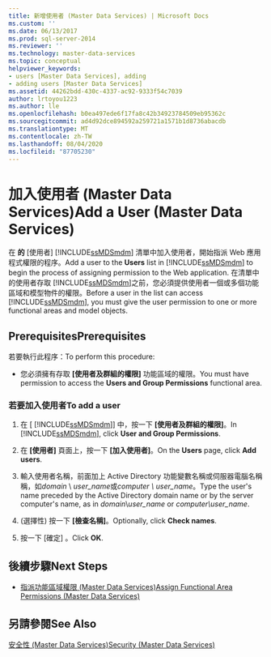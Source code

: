 ```yaml
---
title: 新增使用者 (Master Data Services) | Microsoft Docs
ms.custom: ''
ms.date: 06/13/2017
ms.prod: sql-server-2014
ms.reviewer: ''
ms.technology: master-data-services
ms.topic: conceptual
helpviewer_keywords:
- users [Master Data Services], adding
- adding users [Master Data Services]
ms.assetid: 44262bdd-430c-4337-ac92-9333f54c7039
author: lrtoyou1223
ms.author: lle
ms.openlocfilehash: b0ea497ede6f17fa8c42b34923784509eb95362c
ms.sourcegitcommit: ad4d92dce894592a259721a1571b1d8736abacdb
ms.translationtype: MT
ms.contentlocale: zh-TW
ms.lasthandoff: 08/04/2020
ms.locfileid: "87705230"
---
```

# <a name="add-a-user-master-data-services"></a><span data-ttu-id="43dcc-102">加入使用者 (Master Data Services)</span><span class="sxs-lookup"><span data-stu-id="43dcc-102">Add a User (Master Data Services)</span></span>
  <span data-ttu-id="43dcc-103">在 **的** [使用者] [!INCLUDE[ssMDSmdm](../includes/ssmdsmdm-md.md)] 清單中加入使用者，開始指派 Web 應用程式權限的程序。</span><span class="sxs-lookup"><span data-stu-id="43dcc-103">Add a user to the **Users** list in [!INCLUDE[ssMDSmdm](../includes/ssmdsmdm-md.md)] to begin the process of assigning permission to the Web application.</span></span> <span data-ttu-id="43dcc-104">在清單中的使用者存取 [!INCLUDE[ssMDSmdm](../includes/ssmdsmdm-md.md)]之前，您必須提供使用者一個或多個功能區域和模型物件的權限。</span><span class="sxs-lookup"><span data-stu-id="43dcc-104">Before a user in the list can access [!INCLUDE[ssMDSmdm](../includes/ssmdsmdm-md.md)], you must give the user permission to one or more functional areas and model objects.</span></span>  
  
## <a name="prerequisites"></a><span data-ttu-id="43dcc-105">Prerequisites</span><span class="sxs-lookup"><span data-stu-id="43dcc-105">Prerequisites</span></span>  
 <span data-ttu-id="43dcc-106">若要執行此程序：</span><span class="sxs-lookup"><span data-stu-id="43dcc-106">To perform this procedure:</span></span>  
  
-   <span data-ttu-id="43dcc-107">您必須擁有存取 **[使用者及群組的權限]** 功能區域的權限。</span><span class="sxs-lookup"><span data-stu-id="43dcc-107">You must have permission to access the **Users and Group Permissions** functional area.</span></span>  
  
### <a name="to-add-a-user"></a><span data-ttu-id="43dcc-108">若要加入使用者</span><span class="sxs-lookup"><span data-stu-id="43dcc-108">To add a user</span></span>  
  
1.  <span data-ttu-id="43dcc-109">在 [ [!INCLUDE[ssMDSmdm](../includes/ssmdsmdm-md.md)]] 中，按一下 **[使用者及群組的權限]**。</span><span class="sxs-lookup"><span data-stu-id="43dcc-109">In [!INCLUDE[ssMDSmdm](../includes/ssmdsmdm-md.md)], click **User and Group Permissions**.</span></span>  
  
2.  <span data-ttu-id="43dcc-110">在 **[使用者]** 頁面上，按一下 **[加入使用者]**。</span><span class="sxs-lookup"><span data-stu-id="43dcc-110">On the **Users** page, click **Add users**.</span></span>  
  
3.  <span data-ttu-id="43dcc-111">輸入使用者名稱，前面加上 Active Directory 功能變數名稱或伺服器電腦名稱稱，如*domain* \\ *user_name*或*computer \ user_name*。</span><span class="sxs-lookup"><span data-stu-id="43dcc-111">Type the user's name preceded by the Active Directory domain name or by the server computer's name, as in *domain*\\*user_name* or *computer\user_name*.</span></span>  
  
4.  <span data-ttu-id="43dcc-112">(選擇性) 按一下 **[檢查名稱]**。</span><span class="sxs-lookup"><span data-stu-id="43dcc-112">Optionally, click **Check names**.</span></span>  
  
5.  <span data-ttu-id="43dcc-113">按一下 [確定]  。</span><span class="sxs-lookup"><span data-stu-id="43dcc-113">Click **OK**.</span></span>  
  
## <a name="next-steps"></a><span data-ttu-id="43dcc-114">後續步驟</span><span class="sxs-lookup"><span data-stu-id="43dcc-114">Next Steps</span></span>  
  
-   [<span data-ttu-id="43dcc-115">指派功能區域權限 &#40;Master Data Services&#41;</span><span class="sxs-lookup"><span data-stu-id="43dcc-115">Assign Functional Area Permissions &#40;Master Data Services&#41;</span></span>](assign-functional-area-permissions-master-data-services.md)  
  
## <a name="see-also"></a><span data-ttu-id="43dcc-116">另請參閱</span><span class="sxs-lookup"><span data-stu-id="43dcc-116">See Also</span></span>  
 [<span data-ttu-id="43dcc-117">安全性 &#40;Master Data Services&#41;</span><span class="sxs-lookup"><span data-stu-id="43dcc-117">Security &#40;Master Data Services&#41;</span></span>](../../2014/master-data-services/security-master-data-services.md)  
  
  
